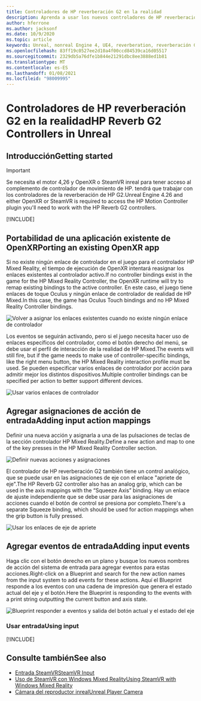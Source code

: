 ```yaml
---
title: Controladores de HP reverberación G2 en la realidad
description: Aprenda a usar los nuevos controladores de HP reverberación G2 en OpenXR y SteamVR para aplicaciones de realidad mixtas no reales.
author: hferrone
ms.author: jacksonf
ms.date: 10/9/2020
ms.topic: article
keywords: Unreal, nonreal Engine 4, UE4, reverberation, reverberación G2, HP reverberación G2, realidad mixta, desarrollo, controladores de movimiento, entrada de usuario, características, nuevo proyecto, emulador, documentación, guías, características, hologramas, desarrollo de juegos, auriculares de realidad mixta, auriculares de realidad mixta de Windows, auriculares de realidad virtual
ms.openlocfilehash: 83ff19c0527ee2d10a4f00ccd84539ca16d05517
ms.sourcegitcommit: 2329db5a76dfe1b844e21291dbc8ee3888ed1b81
ms.translationtype: MT
ms.contentlocale: es-ES
ms.lasthandoff: 01/08/2021
ms.locfileid: "98009995"
---
```

# <a name="hp-reverb-g2-controllers-in-unreal"></a><span data-ttu-id="216f3-104">Controladores de HP reverberación G2 en la realidad</span><span class="sxs-lookup"><span data-stu-id="216f3-104">HP Reverb G2 Controllers in Unreal</span></span> 

## <a name="getting-started"></a><span data-ttu-id="216f3-105">Introducción</span><span class="sxs-lookup"><span data-stu-id="216f3-105">Getting started</span></span>

> [!IMPORTANT]
> <span data-ttu-id="216f3-106">Se necesita el motor 4,26 y OpenXR o SteamVR inreal para tener acceso al complemento de controlador de movimiento de HP. tendrá que trabajar con los controladores de la reverberación de HP G2.</span><span class="sxs-lookup"><span data-stu-id="216f3-106">Unreal Engine 4.26 and either OpenXR or SteamVR is required to access the HP Motion Controller plugin you'll need to work with the HP Reverb G2 controllers.</span></span>

[!INCLUDE[](includes/tabs-g2-controllers-in-unreal.md)]

## <a name="porting-an-existing-openxr-app"></a><span data-ttu-id="216f3-107">Portabilidad de una aplicación existente de OpenXR</span><span class="sxs-lookup"><span data-stu-id="216f3-107">Porting an existing OpenXR app</span></span> 

<span data-ttu-id="216f3-108">Si no existe ningún enlace de controlador en el juego para el controlador HP Mixed Reality, el tiempo de ejecución de OpenXR intentará reasignar los enlaces existentes al controlador activo.</span><span class="sxs-lookup"><span data-stu-id="216f3-108">If no controller bindings exist in the game for the HP Mixed Reality Controller, the OpenXR runtime will try to remap existing bindings to the active controller.</span></span>  <span data-ttu-id="216f3-109">En este caso, el juego tiene enlaces de toque Oculus y ningún enlace de controlador de realidad de HP Mixed.</span><span class="sxs-lookup"><span data-stu-id="216f3-109">In this case, the game has Oculus Touch bindings and no HP Mixed Reality Controller bindings.</span></span>

![Volver a asignar los enlaces existentes cuando no existe ningún enlace de controlador](images/reverb-g2-img-04.png)

<span data-ttu-id="216f3-111">Los eventos se seguirán activando, pero si el juego necesita hacer uso de enlaces específicos del controlador, como el botón derecho del menú, se debe usar el perfil de interacción de la realidad de HP Mixed.</span><span class="sxs-lookup"><span data-stu-id="216f3-111">The events will still fire, but if the game needs to make use of controller-specific bindings, like the right menu button, the HP Mixed Reality interaction profile must be used.</span></span>  <span data-ttu-id="216f3-112">Se pueden especificar varios enlaces de controlador por acción para admitir mejor los distintos dispositivos.</span><span class="sxs-lookup"><span data-stu-id="216f3-112">Multiple controller bindings can be specified per action to better support different devices.</span></span>
   
![Usar varios enlaces de controlador](images/reverb-g2-img-05.png)

## <a name="adding-input-action-mappings"></a><span data-ttu-id="216f3-114">Agregar asignaciones de acción de entrada</span><span class="sxs-lookup"><span data-stu-id="216f3-114">Adding input action mappings</span></span> 

<span data-ttu-id="216f3-115">Definir una nueva acción y asignarla a una de las pulsaciones de teclas de la sección controlador HP Mixed Reality.</span><span class="sxs-lookup"><span data-stu-id="216f3-115">Define a new action and map to one of the key presses in the HP Mixed Reality Controller section.</span></span>

![Definir nuevas acciones y asignaciones](images/reverb-g2-img-02.png)

<span data-ttu-id="216f3-117">El controlador de HP reverberación G2 también tiene un control analógico, que se puede usar en las asignaciones de eje con el enlace "apriete de eje".</span><span class="sxs-lookup"><span data-stu-id="216f3-117">The HP Reverb G2 controller also has an analog grip, which can be used in the axis mappings with the “Squeeze Axis” binding.</span></span>  <span data-ttu-id="216f3-118">Hay un enlace de ajuste independiente que se debe usar para las asignaciones de acciones cuando el botón de control se presiona por completo.</span><span class="sxs-lookup"><span data-stu-id="216f3-118">There's a separate Squeeze binding, which should be used for action mappings when the grip button is fully pressed.</span></span> 

![Usar los enlaces de eje de apriete](images/reverb-g2-img-03.png)

## <a name="adding-input-events"></a><span data-ttu-id="216f3-120">Agregar eventos de entrada</span><span class="sxs-lookup"><span data-stu-id="216f3-120">Adding input events</span></span>

<span data-ttu-id="216f3-121">Haga clic con el botón derecho en un plano y busque los nuevos nombres de acción del sistema de entrada para agregar eventos para estas acciones.</span><span class="sxs-lookup"><span data-stu-id="216f3-121">Right-click on a Blueprint and search for the new action names from the input system to add events for these actions.</span></span>  <span data-ttu-id="216f3-122">Aquí el Blueprint responde a los eventos con una cadena de impresión que genera el estado actual del eje y el botón.</span><span class="sxs-lookup"><span data-stu-id="216f3-122">Here the Blueprint is responding to the events with a print string outputting the current button and axis state.</span></span>

![Blueprint responder a eventos y salida del botón actual y el estado del eje](images/reverb-g2-img-06.png)

### <a name="using-input"></a><span data-ttu-id="216f3-124">Usar entrada</span><span class="sxs-lookup"><span data-stu-id="216f3-124">Using input</span></span> 

[!INCLUDE[](includes/tabs-g2-controller-mapping-in-unreal.md)]

## <a name="see-also"></a><span data-ttu-id="216f3-125">Consulte también</span><span class="sxs-lookup"><span data-stu-id="216f3-125">See also</span></span>
* [<span data-ttu-id="216f3-126">Entrada SteamVR</span><span class="sxs-lookup"><span data-stu-id="216f3-126">SteamVR Input</span></span>](https://docs.unrealengine.com/Platforms/VR/SteamVR/HowTo/SteamVRInput/index.html)
* [<span data-ttu-id="216f3-127">Uso de SteamVR con Windows Mixed Reality</span><span class="sxs-lookup"><span data-stu-id="216f3-127">Using SteamVR with Windows Mixed Reality</span></span>](https://docs.microsoft.com/windows/mixed-reality/enthusiast-guide/using-steamvr-with-windows-mixed-reality)
* [<span data-ttu-id="216f3-128">Cámara del reproductor inreal</span><span class="sxs-lookup"><span data-stu-id="216f3-128">Unreal Player Camera</span></span>](https://docs.unrealengine.com/Programming/Tutorials/PlayerCamera/3/index.html)